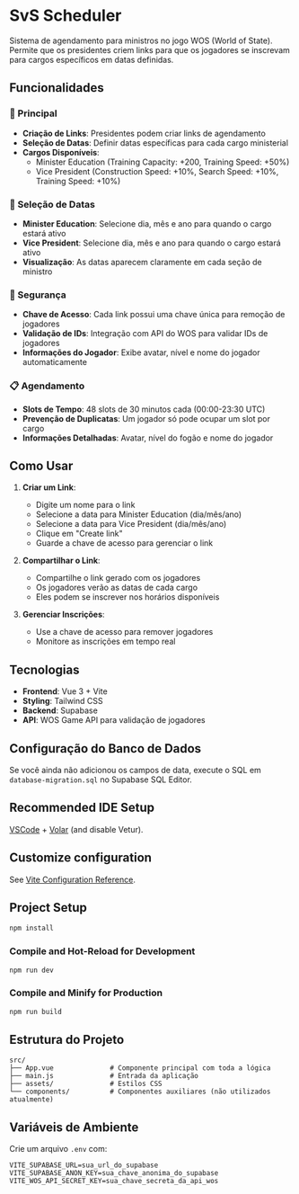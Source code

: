 # SvS Scheduler

Sistema de agendamento para ministros no jogo WOS (World of State). Permite que os presidentes criem links para que os jogadores se inscrevam para cargos específicos em datas definidas.

## Funcionalidades

### 🎯 Principal
- **Criação de Links**: Presidentes podem criar links de agendamento
- **Seleção de Datas**: Definir datas específicas para cada cargo ministerial
- **Cargos Disponíveis**:
  - Minister Education (Training Capacity: +200, Training Speed: +50%)
  - Vice President (Construction Speed: +10%, Search Speed: +10%, Training Speed: +10%)

### 📅 Seleção de Datas
- **Minister Education**: Selecione dia, mês e ano para quando o cargo estará ativo
- **Vice President**: Selecione dia, mês e ano para quando o cargo estará ativo
- **Visualização**: As datas aparecem claramente em cada seção de ministro

### 🔐 Segurança
- **Chave de Acesso**: Cada link possui uma chave única para remoção de jogadores
- **Validação de IDs**: Integração com API do WOS para validar IDs de jogadores
- **Informações do Jogador**: Exibe avatar, nível e nome do jogador automaticamente

### 📋 Agendamento
- **Slots de Tempo**: 48 slots de 30 minutos cada (00:00-23:30 UTC)
- **Prevenção de Duplicatas**: Um jogador só pode ocupar um slot por cargo
- **Informações Detalhadas**: Avatar, nível do fogão e nome do jogador

## Como Usar

1. **Criar um Link**:
   - Digite um nome para o link
   - Selecione a data para Minister Education (dia/mês/ano)
   - Selecione a data para Vice President (dia/mês/ano)
   - Clique em "Create link"
   - Guarde a chave de acesso para gerenciar o link

2. **Compartilhar o Link**:
   - Compartilhe o link gerado com os jogadores
   - Os jogadores verão as datas de cada cargo
   - Eles podem se inscrever nos horários disponíveis

3. **Gerenciar Inscrições**:
   - Use a chave de acesso para remover jogadores
   - Monitore as inscrições em tempo real

## Tecnologias

- **Frontend**: Vue 3 + Vite
- **Styling**: Tailwind CSS
- **Backend**: Supabase
- **API**: WOS Game API para validação de jogadores

## Configuração do Banco de Dados

Se você ainda não adicionou os campos de data, execute o SQL em `database-migration.sql` no Supabase SQL Editor.

## Recommended IDE Setup

[VSCode](https://code.visualstudio.com/) + [Volar](https://marketplace.visualstudio.com/items?itemName=Vue.volar) (and disable Vetur).

## Customize configuration

See [Vite Configuration Reference](https://vite.dev/config/).

## Project Setup

```sh
npm install
```

### Compile and Hot-Reload for Development

```sh
npm run dev
```

### Compile and Minify for Production

```sh
npm run build
```

## Estrutura do Projeto

```
src/
├── App.vue              # Componente principal com toda a lógica
├── main.js              # Entrada da aplicação
├── assets/              # Estilos CSS
└── components/          # Componentes auxiliares (não utilizados atualmente)
```

## Variáveis de Ambiente

Crie um arquivo `.env` com:

```
VITE_SUPABASE_URL=sua_url_do_supabase
VITE_SUPABASE_ANON_KEY=sua_chave_anonima_do_supabase
VITE_WOS_API_SECRET_KEY=sua_chave_secreta_da_api_wos
```
